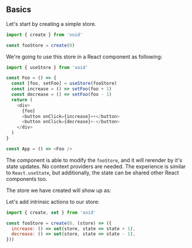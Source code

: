 
## Basics

Let's start by creating a simple store.
```js
import { create } from 'xoid'

const fooStore = create(0)
```
We're going to use this store in a React component as following:
```js
import { useStore } from 'xoid'

const Foo = () => {
  const [foo, setFoo] = useStore(fooStore)
  const increase = () => setFoo(foo + 1)
  const decrease = () => setFoo(foo - 1)
  return (
    <div>
      {foo}
      <button onClick={increase}>+</button>
      <button onClick={decrease}>-</button>
    </div>
  )
}

const App = () => <Foo />

```
The component is able to modify the `fooStore`, and it will rerender by it's state updates. No context providers are needed. The experience is similar to `React.useState`, but additionally, the state can be shared other React components too.

The store we have created will show up as: 

Let's add intrinsic actions to our store:

```js
import { create, set } from 'xoid'

const fooStore = create(0, (store) => ({
  increase: () => set(store, state => state + 1),
  decrease: () => set(store, state => state - 1),
}))
```